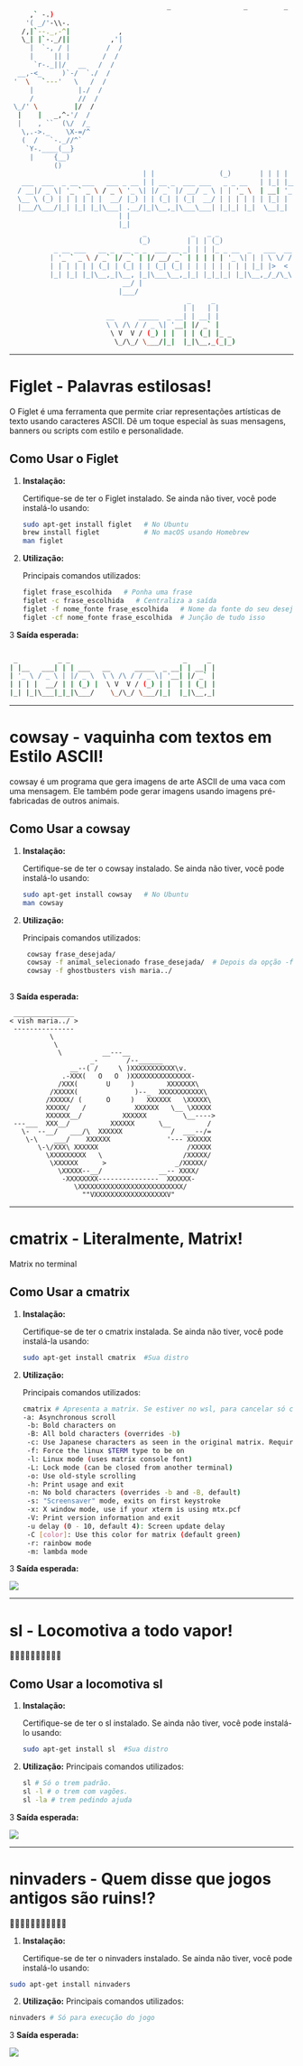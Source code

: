 
```bash
   
                                       _                  _         _   _                                                                     _,.
     ,` -.)
    '( _/'-\\-.               
   /,|`--._,-^|            ,     
   \_| |`-._/||          ,'|       
     |  `-, / |         /  /      
     |     || |        /  /       
      `r-._||/   __   /  /  
  __,-<_     )`-/  `./  /
 '  \   `---'   \   /  / 
     |           |./  /  
     /           //  /     
 \_/' \         |/  /         
  |    |   _,^-'/  /              
  |    , ``  (\/  /_        
   \,.->._    \X-=/^         
   (  /   `-._//^`  
    `Y-.____(__}              
     |     {__)           
           ()
                                 | |                (_)       | | | |
   ___  ___  _ __ ___   ___ _ __ | | __ _  ___ ___   _ _ __   | |_| |__   ___
  / __|/ _ \| '_ ` _ \ / _ \ '_ \| |/ _` |/ __/ _ \ | | '_ \  | __| '_ \ / _ \
  \__ \ (_) | | | | | |  __/ |_) | | (_| | (_|  __/ | | | | | | |_| | | |  __/
  |___/\___/|_| |_| |_|\___| .__/|_|\__,_|\___\___| |_|_| |_|  \__|_| |_|\___|
                           | |
                           |_|
                                 _           _   _ _
                                (_)         | | | (_)
           _ __ ___   __ _  __ _ _  ___ __ _| | | |_ _ __  _   ___  __   
          | '_ ` _ \ / _` |/ _` | |/ __/ _` | | | | | '_ \| | | \ \/ /
          | | | | | | (_| | (_| | | (_| (_| | | | | | | | | |_| |>  <
          |_| |_| |_|\__,_|\__, |_|\___\__,_|_| |_|_|_| |_|\__,_/_/\_\
                            __/ |
                           |___/
                                            _     _
                                           | |   | |
                        __      _____  _ __| | __| |
                        \ \ /\ / / _ \| '__| |/ _` |
                         \ V  V / (_) | |  | | (_| |_ _
                          \_/\_/ \___/|_|  |_|\__,_(_|_)

```
<hr>

# Figlet - Palavras estilosas!
O Figlet é uma ferramenta que permite criar representações artísticas de texto usando caracteres ASCII. Dê um toque especial às suas mensagens, banners ou scripts com estilo e personalidade.

## Como Usar o Figlet

1. **Instalação:**

   Certifique-se de ter o Figlet instalado. Se ainda não tiver, você pode instalá-lo usando:

   ```bash
   sudo apt-get install figlet   # No Ubuntu
   brew install figlet           # No macOS usando Homebrew
   man figlet

2. **Utilização:**

   Principais comandos utilizados:

   ```bash
   figlet frase_escolhida   # Ponha uma frase
   figlet -c frase_escolhida   # Centraliza a saída
   figlet -f nome_fonte frase_escolhida   # Nome da fonte do seu desejo
   figlet -cf nome_fonte frase_escolhida  # Junção de tudo isso

3 **Saída esperada:**
   ```bash

    _          _ _                            _     _
| |__   ___| | | ___   __      _____  _ __| | __| |
| '_ \ / _ \ | |/ _ \  \ \ /\ / / _ \| '__| |/ _` |
| | | |  __/ | | (_) |  \ V  V / (_) | |  | | (_| |
|_| |_|\___|_|_|\___/    \_/\_/ \___/|_|  |_|\__,_|
```
<hr>

# cowsay - vaquinha com textos em Estilo ASCII!
cowsay é um programa que gera imagens de arte ASCII de uma vaca com uma mensagem. Ele também pode gerar imagens usando imagens pré-fabricadas de outros animais.

## Como Usar a cowsay

1. **Instalação:**

   Certifique-se de ter o cowsay instalado. Se ainda não tiver, você pode instalá-lo usando:

   ```bash
   sudo apt-get install cowsay   # No Ubuntu
   man cowsay

2. **Utilização:**

   Principais comandos utilizados:
   ```bash
    cowsay frase_desejada/
    cowsay -f animal_selecionado frase_desejada/  # Depois da opção -f selecionada, aperte tab para ver os animais
    cowsay -f ghostbusters vish maria../
  
3 **Saída esperada:**

```
 _______________
< vish maria../ >
 ---------------
          \
           \
            \          __---__
                    _-       /--______
               __--( /     \ )XXXXXXXXXXX\v.
             .-XXX(   O   O  )XXXXXXXXXXXXXXX-
            /XXX(       U     )        XXXXXXX\
          /XXXXX(              )--_  XXXXXXXXXXX\
         /XXXXX/ (      O     )   XXXXXX   \XXXXX\
         XXXXX/   /            XXXXXX   \__ \XXXXX
         XXXXXX__/          XXXXXX         \__---->
 ---___  XXX__/          XXXXXX      \__         /
   \-  --__/   ___/\  XXXXXX            /  ___--/=
    \-\    ___/    XXXXXX              '--- XXXXXX
       \-\/XXX\ XXXXXX                      /XXXXX
         \XXXXXXXXX   \                    /XXXXX/
          \XXXXXX      >                 _/XXXXX/
            \XXXXX--__/              __-- XXXX/
             -XXXXXXXX---------------  XXXXXX-
                \XXXXXXXXXXXXXXXXXXXXXXXXXX/
                  ""VXXXXXXXXXXXXXXXXXXV"
```

<hr>

# cmatrix - Literalmente, Matrix!
Matrix no terminal

## Como Usar a cmatrix

1. **Instalação:**

   Certifique-se de ter o cmatrix instalada. Se ainda não tiver, você pode instalá-la usando:

   ```bash
   sudo apt-get install cmatrix  #Sua distro

2. **Utilização:**

   Principais comandos utilizados:
   ```bash
   cmatrix # Apresenta a matrix. Se estiver no wsl, para cancelar só ctrl-z
   -a: Asynchronous scroll
    -b: Bold characters on 
    -B: All bold characters (overrides -b)
    -c: Use Japanese characters as seen in the original matrix. Requires appropriate fonts
    -f: Force the linux $TERM type to be on
    -l: Linux mode (uses matrix console font)
    -L: Lock mode (can be closed from another terminal)
    -o: Use old-style scrolling
    -h: Print usage and exit
    -n: No bold characters (overrides -b and -B, default)
    -s: "Screensaver" mode, exits on first keystroke
    -x: X window mode, use if your xterm is using mtx.pcf
    -V: Print version information and exit
    -u delay (0 - 10, default 4): Screen update delay
    -C [color]: Use this color for matrix (default green)
    -r: rainbow mode
    -m: lambda mode

3 **Saída esperada:**
   <p align="left">
   <img src="https://www.cyberciti.biz/media/new/cms/2018/01/small-cmtarix-file.gif">
   </p>
<hr>

# sl - Locomotiva a todo vapor!
🚂🚂🚂🚂🚂🚂🚂🚂🚂🚂

## Como Usar a locomotiva sl

1. **Instalação:**

   Certifique-se de ter o sl instalado. Se ainda não tiver, você pode instalá-lo usando:

   ```bash
   sudo apt-get install sl  #Sua distro

2. **Utilização:**
Principais comandos utilizados:
   ```bash
   sl # Só o trem padrão.
   sl -l # o trem com vagões.
   sl -la # trem pedindo ajuda
   
3 **Saída esperada:**

<img src="https://www.cyberciti.biz/media/new/tips/2011/05/sl_command_steam_locomotive.png">
<hr>

# ninvaders - Quem disse que jogos antigos são ruins!?
👾👾👾👾👾👾👾👾👾👾👾

1. **Instalação:**

   Certifique-se de ter o ninvaders instalado. Se ainda não tiver, você pode instalá-lo usando:
```bash
sudo apt-get install ninvaders
```

2. **Utilização:**
Principais comandos utilizados:

```bash
ninvaders # Só para execução do jogo
```

3 **Saída esperada:**

<img src="https://www.edivaldobrito.com.br/wp-content/uploads/2020/08/instalar-o-jogo-ninvaders.jpg">
